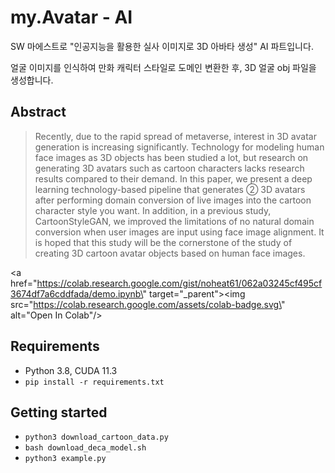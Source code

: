 # **my.Avatar - AI**

SW 마에스트로 "인공지능을 활용한 실사 이미지로 3D 아바타 생성" AI 파트입니다.

얼굴 이미지를 인식하여 만화 캐릭터 스타일로 도메인 변환한 후, 3D 얼굴 obj 파일을 생성합니다.

## Abstract
> Recently, due to the rapid spread of metaverse, interest in 3D avatar generation is increasing significantly. Technology for modeling human face images as 3D objects has been studied a lot, but research on generating 3D avatars such as cartoon characters lacks research results compared to their demand. In this paper, we present a deep learning technology-based pipeline that generates ② 3D avatars after performing domain conversion of live images into the cartoon character style you want. In addition, in a previous study, CartoonStyleGAN, we improved the limitations of no natural domain conversion when user images are input using face image alignment. It is hoped that this study will be the cornerstone of the study of creating 3D cartoon avatar objects based on human face images.

<a href=\"https://colab.research.google.com/gist/noheat61/062a03245cf495cf3674df7a6cddfada/demo.ipynb\" target=\"_parent\"><img src=\"https://colab.research.google.com/assets/colab-badge.svg\" alt=\"Open In Colab\"/></a>

## **Requirements**

- Python 3.8, CUDA 11.3
- `pip install -r requirements.txt`

## **Getting started**

- `python3 download_cartoon_data.py`
- `bash download_deca_model.sh`
- `python3 example.py`
